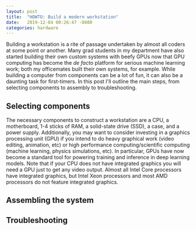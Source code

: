 ```yaml
---
layout: post
title:  "HOWTO: Build a modern workstation"
date:   2019-12-04 00:26:47 -0800
categories: hardware
---
```


Building a workstation is a rite of passage undertaken by almost all coders at some point or another. Many grad students in my department have also started building their own custom systems with beefy GPUs now that GPU computing has become the *de facto* platform for serious machine learning work; both my officemates built their own systems, for example. While building a computer from components can be a lot of fun, it can also be a daunting task for first-timers. In this post I'll outline the main steps, from selecting components to assembly to troubleshooting.


## Selecting components
The necessary components to construct a workstation are a CPU, a motherboard, 1-4 sticks of RAM, a solid-state drive (SSD), a case, and a power supply. Additionally, you may want to consider investing in a graphics processing unit (GPU) if you intend to do heavy graphical work (video editing, animation, etc) or high performance computing/scientific computing (machine learning, physics simulations, etc). In particular, GPUs have now become a standard tool for powering training and inference in deep learning models. Note that if your CPU does not have integrated graphics you will need a GPU just to get any video output. Almost all Intel Core processors have integrated graphics, but Intel Xeon processors and most AMD processors do not feature integrated graphics.



## Assembling the system




## Troubleshooting
